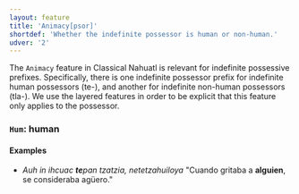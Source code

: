 ```yaml
---
layout: feature
title: 'Animacy[psor]'
shortdef: 'Whether the indefinite possessor is human or non-human.'
udver: '2'
---
```


The `Animacy` feature in Classical Nahuatl is relevant for indefinite possessive prefixes. Specifically, there is one indefinite possessor prefix for indefinite human possessors (te-), and another for indefinite non-human possessors (tla-). We use the layered features in order to be explicit that this feature only applies to the possessor.

### <a name="Hum">`Hum`</a>: human

#### Examples

* _Auh in ihcuac <b>te</b>pan tzatzia, netetzahuiloya_ "Cuando gritaba a <b>alguien</b>, se consideraba agüero."


<!-- Interlanguage links updated Ne 5. května 2024, 18:19:47 CEST -->
